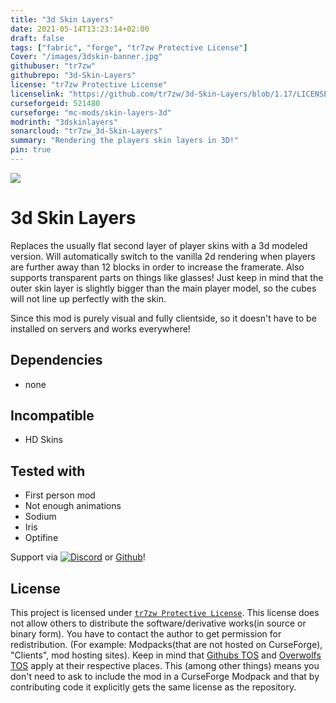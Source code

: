 ```yaml
---
title: "3d Skin Layers"
date: 2021-05-14T13:23:14+02:00
draft: false
tags: ["fabric", "forge", "tr7zw Protective License"]
Cover: "/images/3dskin-banner.jpg"
githubuser: "tr7zw"
githubrepo: "3d-Skin-Layers"
license: "tr7zw Protective License"
licenselink: "https://github.com/tr7zw/3d-Skin-Layers/blob/1.17/LICENSE"
curseforgeid: 521480
curseforge: "mc-mods/skin-layers-3d"
modrinth: "3dskinlayers"
sonarcloud: "tr7zw_3d-Skin-Layers"
summary: "Rendering the players skin layers in 3D!"
pin: true
---
```


![](https://tr7zw.dev/curse/3dskin-banner.jpg)

# 3d Skin Layers

Replaces the usually flat second layer of player skins with a 3d modeled version. Will automatically switch to the vanilla 2d rendering when players are further away than 12 blocks in order to increase the framerate. Also supports transparent parts on things like glasses! Just keep in mind that the outer skin layer is slightly bigger than the main player model, so the cubes will not line up perfectly with the skin.

Since this mod is purely visual and fully clientside, so it doesn't have to be installed on servers and works everywhere!

## Dependencies

- none

## Incompatible

- HD Skins

## Tested with

- First person mod
- Not enough animations
- Sodium
- Iris
- Optifine

Support via [![Discord](https://tr7zw.dev/curse/Discord.png)](https://discord.gg/2wKH8yeThf) or [Github](https://github.com/tr7zw/3d-skin-layers)!

## License

This project is licensed under [``tr7zw Protective License``](LICENSE).
This license does not allow others to distribute the software/derivative works(in source or binary form).
You have to contact the author to get permission for redistribution. (For example: Modpacks(that are not hosted on CurseForge), "Clients", mod hosting sites).
Keep in mind that [Githubs TOS](https://docs.github.com/en/github/site-policy/github-terms-of-service#d-user-generated-content) and [Overwolfs TOS](https://www.overwolf.com/legal/terms/) apply at their respective places. This (among other things) means you don't need to ask to include the mod in a CurseForge Modpack and that by contributing code it explicitly gets the same license as the repository.
